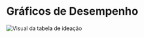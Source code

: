 # Gráficos de Desempenho

![Visual da tabela de ideação](https://drive.google.com/uc?export=view&id=1hNpqJi4J7EF9pYIHYmPBMSf7DIHHeDv8)
